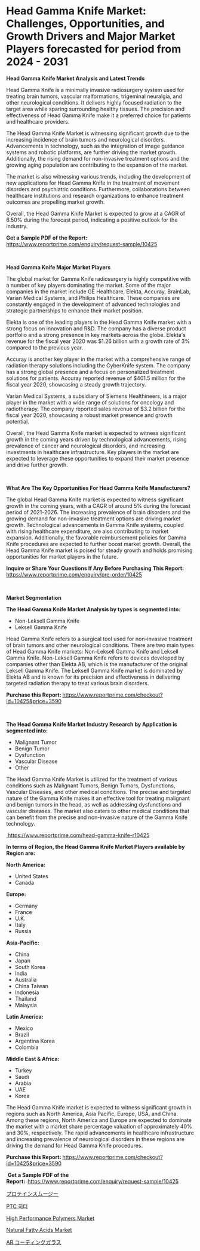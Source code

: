 <p><h1>Head Gamma Knife Market: Challenges, Opportunities, and Growth Drivers and Major Market Players forecasted for period from 2024 - 2031</h1></p><p><strong>Head Gamma Knife Market Analysis and Latest Trends</strong></p>
<p><p>Head Gamma Knife is a minimally invasive radiosurgery system used for treating brain tumors, vascular malformations, trigeminal neuralgia, and other neurological conditions. It delivers highly focused radiation to the target area while sparing surrounding healthy tissues. The precision and effectiveness of Head Gamma Knife make it a preferred choice for patients and healthcare providers.</p><p>The Head Gamma Knife Market is witnessing significant growth due to the increasing incidence of brain tumors and neurological disorders. Advancements in technology, such as the integration of image guidance systems and robotic platforms, are further driving the market growth. Additionally, the rising demand for non-invasive treatment options and the growing aging population are contributing to the expansion of the market.</p><p>The market is also witnessing various trends, including the development of new applications for Head Gamma Knife in the treatment of movement disorders and psychiatric conditions. Furthermore, collaborations between healthcare institutions and research organizations to enhance treatment outcomes are propelling market growth.</p><p>Overall, the Head Gamma Knife Market is expected to grow at a CAGR of 6.50% during the forecast period, indicating a positive outlook for the industry.</p></p>
<p><strong>Get a Sample PDF of the Report:&nbsp;</strong> <a href="https://www.reportprime.com/enquiry/request-sample/10425">https://www.reportprime.com/enquiry/request-sample/10425</a></p>
<p>&nbsp;</p>
<p><strong>Head Gamma Knife Major Market Players</strong></p>
<p><p>The global market for Gamma Knife radiosurgery is highly competitive with a number of key players dominating the market. Some of the major companies in the market include GE Healthcare, Elekta, Accuray, BrainLab, Varian Medical Systems, and Philips Healthcare. These companies are constantly engaged in the development of advanced technologies and strategic partnerships to enhance their market position.</p><p>Elekta is one of the leading players in the Head Gamma Knife market with a strong focus on innovation and R&D. The company has a diverse product portfolio and a strong presence in key markets across the globe. Elekta's revenue for the fiscal year 2020 was $1.26 billion with a growth rate of 3% compared to the previous year.</p><p>Accuray is another key player in the market with a comprehensive range of radiation therapy solutions including the CyberKnife system. The company has a strong global presence and a focus on personalized treatment solutions for patients. Accuray reported revenue of $401.5 million for the fiscal year 2020, showcasing a steady growth trajectory.</p><p>Varian Medical Systems, a subsidiary of Siemens Healthineers, is a major player in the market with a wide range of solutions for oncology and radiotherapy. The company reported sales revenue of $3.2 billion for the fiscal year 2020, showcasing a robust market presence and growth potential.</p><p>Overall, the Head Gamma Knife market is expected to witness significant growth in the coming years driven by technological advancements, rising prevalence of cancer and neurological disorders, and increasing investments in healthcare infrastructure. Key players in the market are expected to leverage these opportunities to expand their market presence and drive further growth.</p></p>
<p>&nbsp;</p>
<p><strong>What Are The Key Opportunities For Head Gamma Knife Manufacturers?</strong></p>
<p><p>The global Head Gamma Knife market is expected to witness significant growth in the coming years, with a CAGR of around 5% during the forecast period of 2021-2026. The increasing prevalence of brain disorders and the growing demand for non-invasive treatment options are driving market growth. Technological advancements in Gamma Knife systems, coupled with rising healthcare expenditure, are also contributing to market expansion. Additionally, the favorable reimbursement policies for Gamma Knife procedures are expected to further boost market growth. Overall, the Head Gamma Knife market is poised for steady growth and holds promising opportunities for market players in the future.</p></p>
<p><strong>Inquire or Share Your Questions If Any Before Purchasing This Report:</strong> <a href="https://www.reportprime.com/enquiry/pre-order/10425">https://www.reportprime.com/enquiry/pre-order/10425</a></p>
<p>&nbsp;</p>
<p><strong>Market Segmentation</strong></p>
<p><strong>The Head Gamma Knife Market Analysis by types is segmented into:</strong></p>
<p><ul><li>Non-Leksell Gamma Knife</li><li>Leksell Gamma Knife</li></ul></p>
<p><p>Head Gamma Knife refers to a surgical tool used for non-invasive treatment of brain tumors and other neurological conditions. There are two main types of Head Gamma Knife markets: Non-Leksell Gamma Knife and Leksell Gamma Knife. Non-Leksell Gamma Knife refers to devices developed by companies other than Elekta AB, which is the manufacturer of the original Leksell Gamma Knife. The Leksell Gamma Knife market is dominated by Elekta AB and is known for its precision and effectiveness in delivering targeted radiation therapy to treat various brain disorders.</p></p>
<p><strong>Purchase this Report:&nbsp;</strong><a href="https://www.reportprime.com/checkout?id=10425&price=3590">https://www.reportprime.com/checkout?id=10425&price=3590</a></p>
<p>&nbsp;</p>
<p><strong>The Head Gamma Knife Market Industry Research by Application is segmented into:</strong></p>
<p><ul><li>Malignant Tumor</li><li>Benign Tumor</li><li>Dysfunction</li><li>Vascular Disease</li><li>Other</li></ul></p>
<p><p>The Head Gamma Knife Market is utilized for the treatment of various conditions such as Malignant Tumors, Benign Tumors, Dysfunctions, Vascular Diseases, and other medical conditions. The precise and targeted nature of the Gamma Knife makes it an effective tool for treating malignant and benign tumors in the head, as well as addressing dysfunctions and vascular diseases. The market also caters to other medical conditions that can benefit from the precise and non-invasive nature of the Gamma Knife technology.</p></p>
<p><a href="https://www.reportprime.com/head-gamma-knife-r10425">&nbsp;https://www.reportprime.com/head-gamma-knife-r10425</a></p>
<p><strong>In terms of Region, the Head Gamma Knife Market Players available by Region are:</strong></p>
<p>
    <p> <strong> North America: </strong>
        <ul>
            <li>United States</li>
            <li>Canada</li>
        </ul>
        </p> 
    <p> <strong> Europe: </strong>
        <ul>
            <li>Germany</li>
            <li>France</li>
            <li>U.K.</li>
            <li>Italy</li>
            <li>Russia</li>
        </ul>
        </p> 
    <p> <strong> Asia-Pacific: </strong>
        <ul>
            <li>China</li>
            <li>Japan</li>
            <li>South Korea</li>
            <li>India</li>
            <li>Australia</li>
            <li>China Taiwan</li>
            <li>Indonesia</li>
            <li>Thailand</li>
            <li>Malaysia</li>
        </ul>
        </p> 
    <p> <strong> Latin America: </strong>
        <ul>
            <li>Mexico</li>
            <li>Brazil</li>
            <li>Argentina Korea</li>
            <li>Colombia</li>
        </ul>
        </p> 
    <p> <strong> Middle East & Africa: </strong>
        <ul>
            <li>Turkey</li>
            <li>Saudi</li>
            <li>Arabia</li>
            <li>UAE</li>
            <li>Korea</li>
        </ul>
    </p>
    </p>
<p><p>The Head Gamma Knife market is expected to witness significant growth in regions such as North America, Asia Pacific, Europe, USA, and China. Among these regions, North America and Europe are expected to dominate the market with a market share percentage valuation of approximately 40% and 30%, respectively. The rapid advancements in healthcare infrastructure and increasing prevalence of neurological disorders in these regions are driving the demand for Head Gamma Knife procedures.</p></p>
<p><strong>Purchase this Report: </strong><a href="https://www.reportprime.com/checkout?id=10425&price=3590">https://www.reportprime.com/checkout?id=10425&price=3590</a></p>
<p>&nbsp;<strong>Get a Sample PDF of the Report:&nbsp;&nbsp;</strong><a href="https://www.reportprime.com/enquiry/request-sample/10425">https://www.reportprime.com/enquiry/request-sample/10425</a></p>
<p><strong></strong></p>
<p><p><a href="https://github.com/joaejkdzgyljvo6/Market-Research-Report-List-1/blob/main/795388824034.md">プロテインスムージー</a></p><p><a href="https://medium.com/@aidenreinger/ptc-%ED%9E%88%ED%84%B0-%EC%8B%9C%EC%9E%A5-%EA%B7%9C%EB%AA%A8%EB%8A%94-%EC%A0%84-%EC%84%B8%EA%B3%84-%EC%82%B0%EC%97%85%EC%97%90%EC%84%9C-%EC%B5%9C%EC%83%81%EC%9D%98-%EB%A7%88%EC%BC%80%ED%8C%85-%EC%B1%84%EB%84%90%EC%9D%84-%EB%82%98%ED%83%80%EB%83%85%EB%8B%88%EB%8B%A4-b69f03959f85">PTC 히터</a></p><p><a href="https://issuu.com/reportprime-2/docs/high-performance-polymers-market-si_c3b3b3c14e2b3d">High Performance Polymers Market</a></p><p><a href="https://issuu.com/reportprime-2/docs/natural-fatty-acids-market-size-2030.pptx">Natural Fatty Acids Market</a></p><p><a href="https://medium.com/@kelsitorphy644/ar%E3%82%B3%E3%83%BC%E3%83%86%E3%82%A3%E3%83%B3%E3%82%B0%E3%82%AC%E3%83%A9%E3%82%B9%E5%B8%82%E5%A0%B4%E3%81%AE%E3%83%88%E3%83%AC%E3%83%B3%E3%83%89%E3%81%A8%E5%B8%82%E5%A0%B4%E5%88%86%E6%9E%90%E3%81%AF-2024%E5%B9%B4%E3%81%8B%E3%82%892031%E5%B9%B4%E3%81%BE%E3%81%A7%E3%81%AE%E6%9C%9F%E9%96%93%E3%81%AB%E4%BA%88%E6%B8%AC%E3%81%95%E3%82%8C%E3%81%A6%E3%81%84%E3%81%BE%E3%81%99-762e66c2c5e6">AR コーティングガラス</a></p></p>